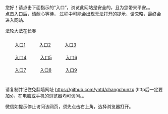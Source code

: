 您好！请点击下面指示的“入口”，浏览此网站是安全的，且为您带来平安。。 <br/>
点击入口后，请耐心等待， 过程中可能会出现无法打开的提示，请忽略，最终会进入网站. </br>

法轮大法在长春<br/>
<div style="padding:10px"><a style="margin:20px" target="_blank" href="https://d21lmkdjn1cn5z.cloudfront.net/2Qpsp?rdijzl" id="ccLink1" rel="nofollow">入口1</a> <a target="_blank" style="margin:20px" href="https://d1coe7sr40n6xk.cloudfront.net/2Qpsp?wpcbll" id="ccLink2" rel="nofollow">入口2</a> <a style="margin:20px" target="_blank" href="https://d3u7z0z4ryw1sq.cloudfront.net/2Qpsp?ijdjlxmz" id="ccLink3" rel="nofollow">入口3</a></div>

<div style="padding:10px" ><a style="margin:20px" target="_blank" href="https://d21lmkdjn1cn5z.cloudfront.net/2Qpsp?rdijzl" id="ccLink4" rel="nofollow">入口4</a> <a style="margin:20px" href="https://d1coe7sr40n6xk.cloudfront.net/2Qpsp?wpcbll" target="_blank" id="ccLink5" rel="nofollow">入口5</a> <a style="margin:20px" href="https://d3u7z0z4ryw1sq.cloudfront.net/2Qpsp?ijdjlxmz" target="_blank" id="ccLink6" rel="nofollow">入口6</a></div>

<div style="padding:10px"><a style="margin:20px" target="_blank" href="https://d21lmkdjn1cn5z.cloudfront.net/2Qpsp?rdijzl" id="ccLink7" rel="nofollow">入口7</a> <a style="margin:20px" href="https://d1coe7sr40n6xk.cloudfront.net/2Qpsp?wpcbll" target="_blank" id="ccLink8" rel="nofollow">入口8</a> <a style="margin:20px" target="_blank" href="https://d3u7z0z4ryw1sq.cloudfront.net/2Qpsp?ijdjlxmz" id="ccLink9" rel="nofollow">入口9</a></div>

<br/>



请复制并记住免翻墙网址 https://github.com/yntd/changchunzx (http后一定要加s)，在电脑或手机的浏览器均可访问。。<br/>

微信如提示停止访问该网页，须先点击右上角，选择浏览器打开。
